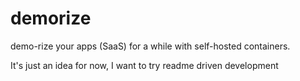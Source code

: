 # demorize
demo-rize your apps (SaaS) for a while with self-hosted containers.

It's just an idea for now, I want to try readme driven development
